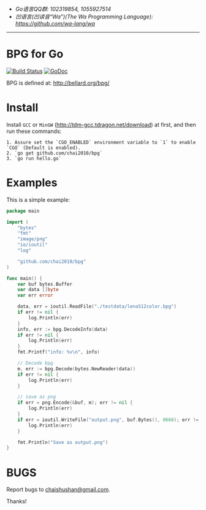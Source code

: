 - *Go语言QQ群: 102319854, 1055927514*
- *凹语言(凹读音“Wa”)(The Wa Programming Language): https://github.com/wa-lang/wa*

----

# BPG for Go

[![Build Status](https://travis-ci.org/chai2010/bpg.svg)](https://travis-ci.org/chai2010/bpg)
[![GoDoc](https://godoc.org/github.com/chai2010/bpg?status.svg)](https://godoc.org/github.com/chai2010/bpg)

BPG is defined at:
http://bellard.org/bpg/

# Install

Install `GCC` or `MinGW` (http://tdm-gcc.tdragon.net/download) at first,
and then run these commands:

	1. Assure set the `CGO_ENABLED` environment variable to `1` to enable `CGO` (Default is enabled).
	2. `go get github.com/chai2010/bpg`
	3. `go run hello.go`


# Examples

This is a simple example:

```Go
package main

import (
	"bytes"
	"fmt"
	"image/png"
	"io/ioutil"
	"log"

	"github.com/chai2010/bpg"
)

func main() {
	var buf bytes.Buffer
	var data []byte
	var err error

	data, err = ioutil.ReadFile("./testdata/lena512color.bpg")
	if err != nil {
		log.Println(err)
	}
	info, err := bpg.DecodeInfo(data)
	if err != nil {
		log.Println(err)
	}
	fmt.Printf("info: %v\n", info)

	// Decode bpg
	m, err := bpg.Decode(bytes.NewReader(data))
	if err != nil {
		log.Println(err)
	}

	// save as png
	if err = png.Encode(&buf, m); err != nil {
		log.Println(err)
	}
	if err = ioutil.WriteFile("output.png", buf.Bytes(), 0666); err != nil {
		log.Println(err)
	}

	fmt.Println("Save as output.png")
}
```


# BUGS

Report bugs to <chaishushan@gmail.com>.

Thanks!
